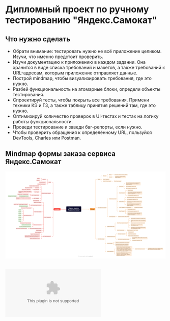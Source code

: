 # Дипломный проект по ручному тестированию "Яндекс.Самокат"
## Что нужно сделать
- Обрати внимание: тестировать нужно не всё приложение целиком. Изучи, что именно предстоит проверить.
- Изучи документацию к приложению в каждом задании. Она хранится в виде списка требований и макетов, а также требований к URL-адресам, которым приложение отправляет данные.
- Построй mindmap, чтобы визуализировать требования, где это нужно.
- Разбей функциональность на атомарные блоки, определи объекты тестирования.
- Спроектируй тесты, чтобы покрыть все требования. Примени техники КЭ и ГЗ, а также таблицу принятия решений там, где это нужно.
- Оптимизируй количество проверок в UI-тестах и тестах на логику работы функциональности.
- Проведи тестирование и заведи баг-репорты, если нужно.
- Чтобы проверить обращения к определённому URL, пользуйся DevTools, Charles или Postman.
## Mindmap формы заказа сервиса Яндекс.Самокат
![](https://github.com/skriptizer/Yandex.practicum_manual-testing-project/blob/main/%D0%98%D0%B2%D0%B0%D0%BD%20%D0%92%D0%BE%D1%80%D0%BE%D0%BD%D0%BE%D0%B2%2C%205-%D1%8F%20%D0%BA%D0%BE%D0%B3%D0%BE%D1%80%D1%82%D0%B0%20-%20mindmap.png)
## ![Чекл-листы на функцианальность экрана "Статус заказа"](https://github.com/skriptizer/Yandex.practicum_manual-testing-project/blob/main/%D0%98%D0%B2%D0%B0%D0%BD%20%D0%92%D0%BE%D1%80%D0%BE%D0%BD%D0%BE%D0%B2%2C%205-%D1%8F%20%D0%BA%D0%BE%D0%B3%D0%BE%D1%80%D1%82%D0%B0%20-%20%D0%A2%D0%B0%D0%B1%D0%BB%D0%B8%D1%86%D0%B0%20%D0%B4%D0%B8%D0%BF%D0%BB%D0%BE%D0%BC%D0%B0%20-%20%D0%97%D0%B0%D0%B4%D0%B0%D0%BD%D0%B8%D0%B5%202_%20%D1%87%D0%B5%D0%BA-%D0%BB%D0%B8%D1%81%D1%82.csv)
